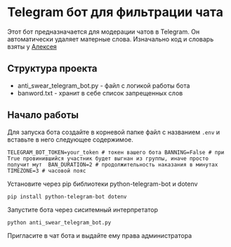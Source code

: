 # Telegram бот для фильтрации чата

Этот бот предназначается для модерации чатов в Telegram. Он автоматически удаляет матерные слова. Изначально код и словарь взяты у [Алексея](https://github.com/FilimonovAlexey/anti-spam-telegram-bot)

## Структура проекта
- anti_swear_telegram_bot.py - файл с логикой работы бота
- banword.txt - хранит в себе список запрещенных слов

## Начало работы
Для запуска бота создайте в корневой папке файл с названием `.env` и вставьте в него cледующее содержимое.

`TELEGRAM_BOT_TOKEN=your_token # токен вашего бота
BANNING=False # при True провинившийся участник будет выгнан из группы, иначе просто получит мут 
BAN_DURATION=2 # продолжительность наказания в минутах
TIMEZONE=3 # часовой пояс `


Установите через pip библиотеки python-telegram-bot и dotenv

`pip install python-telegram-bot dotenv` 

Запустите бота через сиситемный интерпретатор

`python anti_swear_telegram_bot.py`

Пригласите в чат бота и выдайте ему права администратора
